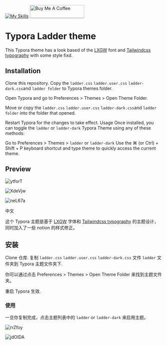 [![My Skills](https://skillicons.dev/icons?i=css,html,tailwind)](https://skillicons.dev) <a href="https://www.buymeacoffee.com/iguangzhengli" target="_blank"><img src="https://www.buymeacoffee.com/assets/img/custom_images/orange_img.png" alt="Buy Me A Coffee" style="height: 41px !important;width: 174px !important;box-shadow: 0px 3px 2px 0px rgba(190, 190, 190, 0.5) !important;-webkit-box-shadow: 0px 3px 2px 0px rgba(190, 190, 190, 0.5) !important;" ></a>

# Typora Ladder theme
This Typora theme has a look based of the [LXGW](https://github.com/lxgw/LxgwWenKai) font and [Tailwindcss typography](https://tailwindcss.com/docs/typography-plugin) with some style fixd.

## Installation
Clone this repository. Copy the `ladder.css` `ladder.user.css` `ladder-dark.css`and `ladder folder` to Typora themes folder.

Open Typora and go to Preferences > Themes > Open Theme Folder.

Move or copy the `ladder.css` `ladder.user.css` `ladder-dark.css`and `ladder folder`  into the folder that opened.

Restart Typora for the changes to take effect.
Usage
Once installed, you can toggle the `ladder` or `ladder-dark` Typora Theme using any of these methods:

Go to Preferences > Themes > `ladder` or `ladder-dark`
Use the ⌘ (or Ctrl) + Shift + P keyboard shortcut and type theme to quickly access the current theme.

## Preview

![ytforT](https://cdn.jsdelivr.net/gh/guangzhengli/PicURL@master/uPic/ytforT.png)

![XdeVjw](https://cdn.jsdelivr.net/gh/guangzhengli/PicURL@master/uPic/XdeVjw.png)

![neL67a](https://cdn.jsdelivr.net/gh/guangzhengli/PicURL@master/uPic/neL67a.png)

中文

这个 Typora 主题是基于 [LXGW](https://github.com/lxgw/LxgwWenKai) 字体和 [Tailwindcss typography](https://tailwindcss.com/docs/typography-plugin) 的主题设计，同时加入了一些 notion 的样式修正。

## 安装

Clone 仓库. 复制 `ladder.css` `ladder.user.css` `ladder-dark.css` 文件 `ladder` 文件夹到 Typora 主题文件夹下.

你可以通过点击 Preferences > Themes > Open Theme Folder 来找到主题文件夹。

重启 Typora 生效.

### 使用
一旦你复制完成，点击主题列表中的 `ladder` or `ladder-dark` 来启用主题。

![rrZfoy](https://cdn.jsdelivr.net/gh/guangzhengli/PicURL@master/uPic/rrZfoy.png)

![jdOIDA](https://cdn.jsdelivr.net/gh/guangzhengli/PicURL@master/uPic/jdOIDA.png)